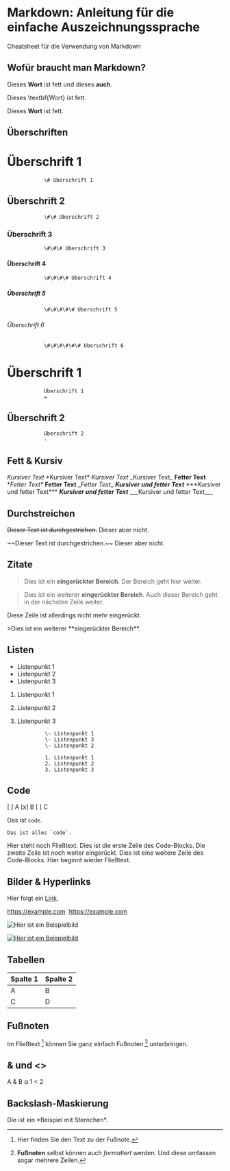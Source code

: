 # Markdown: Anleitung für die einfache Auszeichnungssprache
Cheatsheet für die Verwendung von Markdown

## Wofür braucht man Markdown?
<p>Dieses <b>Wort</b> ist fett und dieses <strong>auch</strong>.</p>

Dieses \textbf{Wort} ist fett.

Dieses **Wort** ist fett.

## Überschriften

# Überschrift 1
                \# Überschrift 1
## Überschrift 2
                \#\# Überschrift 2
### Überschrift 3
                \#\#\# Überschrift 3
#### Überschrift 4
                \#\#\#\# Überschrift 4
##### Überschrift 5
                \#\#\#\#\# Überschrift 5
###### Überschrift 6
                \#\#\#\#\#\# Überschrift 6


Überschrift 1
=

                Überschrift 1
                =

Überschrift 2
-

                Überschrift 2
                -

## Fett & Kursiv
*Kursiver Text*
\*Kursiver Text\*
_Kursiver Text_
\_Kursiver Text\_
**Fetter Text**
\**Fetter Text\**
__Fetter Text__
\__Fetter Text\__
***Kursiver und fetter Text***
\*\*\*Kursiver und fetter Text\*\*\*
___Kursiver und fetter Text___
\_\_\_Kursiver und fetter Text\_\_\_

## Durchstreichen
~~Dieser Text ist durchgestrichen.~~ Dieser aber nicht.

\~\~Dieser Text ist durchgestrichen.\~\~ Dieser aber nicht.

## Zitate
>Dies ist ein **eingerückter Bereich**.
>Der Bereich geht hier weiter.

>Dies ist ein weiterer **eingerückter Bereich**.
Auch dieser Bereich geht in der nächsten Zeile weiter.

Diese Zeile ist allerdings nicht mehr eingerückt.

\>Dies ist ein weiterer \*\*eingerückter Bereich\*\*.

## Listen
- Listenpunkt 1
- Listenpunkt 2
- Listenpunkt 3

1. Listenpunkt 1
2. Listenpunkt 2
3. Listenpunkt 3

                \- Listenpunkt 1
                \- Listenpunkt 3
                \- Listenpunkt 2

                1. Listenpunkt 1
                2. Listenpunkt 2
                3. Listenpunkt 3


## Code
[ ] A
[x] B
[ ] C

Das ist `code`.

``Das ist alles `code`.``

Hier steht noch Fließtext.
  Dies ist die erste Zeile des Code-Blocks.
     Die zweite Zeile ist noch weiter eingerückt.
  Dies ist eine weitere Zeile des Code-Blocks.
Hier beginnt wieder Fließtext.

## Bilder & Hyperlinks
Hier folgt ein [Link](https://example.com/ "Optionaler Linktitel").

<https://example.com>
`https://example.com

![Hier ist ein Beispielbild](https://example.com/bild.jpg)

[![Hier ist ein Beispielbild](https://example.com/bild.jpg)](https://example.com)

## Tabellen

|Spalte 1|Spalte 2|
|--------|--------|
|    A    |    B    |
|    C    |    D    |

## Fußnoten
Im Fließtext [^1] können Sie ganz einfach Fußnoten [^2] unterbringen.
[^1]: Hier finden Sie den Text zu der Fußnote.
[^2]: **Fußnoten** selbst können auch *formatiert* werden.
Und diese umfassen sogar mehrere Zeilen.

## & und <>
A & B
&alpha;
1 < 2
<p>

## Backslash-Maskierung
Die ist ein \*Beispiel mit Sternchen\*.